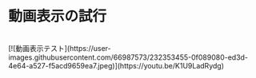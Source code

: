 # 動画表示の試行<br>

<br>
[![動画表示テスト](https://user-images.githubusercontent.com/66987573/232353455-0f089080-ed3d-4e64-a527-f5acd9659ea7.jpeg)](https://youtu.be/K1U9LadRydg)
<br>
